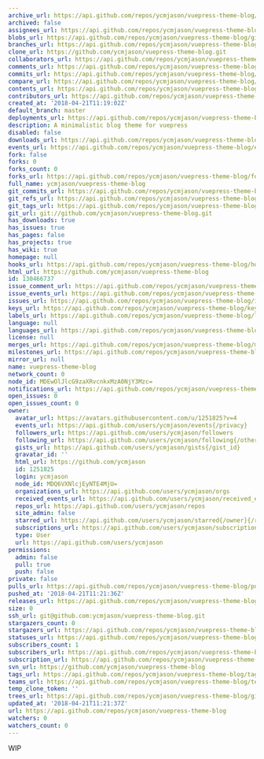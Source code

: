 ```yaml
---
archive_url: https://api.github.com/repos/ycmjason/vuepress-theme-blog/{archive_format}{/ref}
archived: false
assignees_url: https://api.github.com/repos/ycmjason/vuepress-theme-blog/assignees{/user}
blobs_url: https://api.github.com/repos/ycmjason/vuepress-theme-blog/git/blobs{/sha}
branches_url: https://api.github.com/repos/ycmjason/vuepress-theme-blog/branches{/branch}
clone_url: https://github.com/ycmjason/vuepress-theme-blog.git
collaborators_url: https://api.github.com/repos/ycmjason/vuepress-theme-blog/collaborators{/collaborator}
comments_url: https://api.github.com/repos/ycmjason/vuepress-theme-blog/comments{/number}
commits_url: https://api.github.com/repos/ycmjason/vuepress-theme-blog/commits{/sha}
compare_url: https://api.github.com/repos/ycmjason/vuepress-theme-blog/compare/{base}...{head}
contents_url: https://api.github.com/repos/ycmjason/vuepress-theme-blog/contents/{+path}
contributors_url: https://api.github.com/repos/ycmjason/vuepress-theme-blog/contributors
created_at: '2018-04-21T11:19:02Z'
default_branch: master
deployments_url: https://api.github.com/repos/ycmjason/vuepress-theme-blog/deployments
description: A minimalistic blog theme for vuepress
disabled: false
downloads_url: https://api.github.com/repos/ycmjason/vuepress-theme-blog/downloads
events_url: https://api.github.com/repos/ycmjason/vuepress-theme-blog/events
fork: false
forks: 0
forks_count: 0
forks_url: https://api.github.com/repos/ycmjason/vuepress-theme-blog/forks
full_name: ycmjason/vuepress-theme-blog
git_commits_url: https://api.github.com/repos/ycmjason/vuepress-theme-blog/git/commits{/sha}
git_refs_url: https://api.github.com/repos/ycmjason/vuepress-theme-blog/git/refs{/sha}
git_tags_url: https://api.github.com/repos/ycmjason/vuepress-theme-blog/git/tags{/sha}
git_url: git://github.com/ycmjason/vuepress-theme-blog.git
has_downloads: true
has_issues: true
has_pages: false
has_projects: true
has_wiki: true
homepage: null
hooks_url: https://api.github.com/repos/ycmjason/vuepress-theme-blog/hooks
html_url: https://github.com/ycmjason/vuepress-theme-blog
id: 130466737
issue_comment_url: https://api.github.com/repos/ycmjason/vuepress-theme-blog/issues/comments{/number}
issue_events_url: https://api.github.com/repos/ycmjason/vuepress-theme-blog/issues/events{/number}
issues_url: https://api.github.com/repos/ycmjason/vuepress-theme-blog/issues{/number}
keys_url: https://api.github.com/repos/ycmjason/vuepress-theme-blog/keys{/key_id}
labels_url: https://api.github.com/repos/ycmjason/vuepress-theme-blog/labels{/name}
language: null
languages_url: https://api.github.com/repos/ycmjason/vuepress-theme-blog/languages
license: null
merges_url: https://api.github.com/repos/ycmjason/vuepress-theme-blog/merges
milestones_url: https://api.github.com/repos/ycmjason/vuepress-theme-blog/milestones{/number}
mirror_url: null
name: vuepress-theme-blog
network_count: 0
node_id: MDEwOlJlcG9zaXRvcnkxMzA0NjY3Mzc=
notifications_url: https://api.github.com/repos/ycmjason/vuepress-theme-blog/notifications{?since,all,participating}
open_issues: 0
open_issues_count: 0
owner:
  avatar_url: https://avatars.githubusercontent.com/u/1251825?v=4
  events_url: https://api.github.com/users/ycmjason/events{/privacy}
  followers_url: https://api.github.com/users/ycmjason/followers
  following_url: https://api.github.com/users/ycmjason/following{/other_user}
  gists_url: https://api.github.com/users/ycmjason/gists{/gist_id}
  gravatar_id: ''
  html_url: https://github.com/ycmjason
  id: 1251825
  login: ycmjason
  node_id: MDQ6VXNlcjEyNTE4MjU=
  organizations_url: https://api.github.com/users/ycmjason/orgs
  received_events_url: https://api.github.com/users/ycmjason/received_events
  repos_url: https://api.github.com/users/ycmjason/repos
  site_admin: false
  starred_url: https://api.github.com/users/ycmjason/starred{/owner}{/repo}
  subscriptions_url: https://api.github.com/users/ycmjason/subscriptions
  type: User
  url: https://api.github.com/users/ycmjason
permissions:
  admin: false
  pull: true
  push: false
private: false
pulls_url: https://api.github.com/repos/ycmjason/vuepress-theme-blog/pulls{/number}
pushed_at: '2018-04-21T11:21:36Z'
releases_url: https://api.github.com/repos/ycmjason/vuepress-theme-blog/releases{/id}
size: 0
ssh_url: git@github.com:ycmjason/vuepress-theme-blog.git
stargazers_count: 0
stargazers_url: https://api.github.com/repos/ycmjason/vuepress-theme-blog/stargazers
statuses_url: https://api.github.com/repos/ycmjason/vuepress-theme-blog/statuses/{sha}
subscribers_count: 1
subscribers_url: https://api.github.com/repos/ycmjason/vuepress-theme-blog/subscribers
subscription_url: https://api.github.com/repos/ycmjason/vuepress-theme-blog/subscription
svn_url: https://github.com/ycmjason/vuepress-theme-blog
tags_url: https://api.github.com/repos/ycmjason/vuepress-theme-blog/tags
teams_url: https://api.github.com/repos/ycmjason/vuepress-theme-blog/teams
temp_clone_token: ''
trees_url: https://api.github.com/repos/ycmjason/vuepress-theme-blog/git/trees{/sha}
updated_at: '2018-04-21T11:21:37Z'
url: https://api.github.com/repos/ycmjason/vuepress-theme-blog
watchers: 0
watchers_count: 0
---
```


WIP
